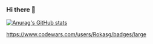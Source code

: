 ### Hi there 👋

[![Anurag's GitHub stats](https://github-readme-stats.vercel.app/api?username=rokasgarmasukis&show_icons=true&theme=tokyonight)](https://github.com/anuraghazra/github-readme-stats)

https://www.codewars.com/users/Rokasg/badges/large
<!--
**rokasgarmasukis/rokasgarmasukis** is a ✨ _special_ ✨ repository because its `README.md` (this file) appears on your GitHub profile.

Here are some ideas to get you started:

- 🔭 I’m currently working on ...
- 🌱 I’m currently learning ...
- 👯 I’m looking to collaborate on ...
- 🤔 I’m looking for help with ...
- 💬 Ask me about ...
- 📫 How to reach me: ...
- 😄 Pronouns: ...
- ⚡ Fun fact: ...
-->
